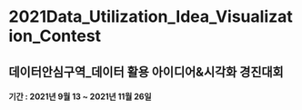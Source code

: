 # 2021Data_Utilization_Idea_Visualization_Contest
데이터안심구역_데이터 활용 아이디어&시각화 경진대회
-------------
#### 기간 : 2021년 9월 13 ~ 2021년 11월 26일

